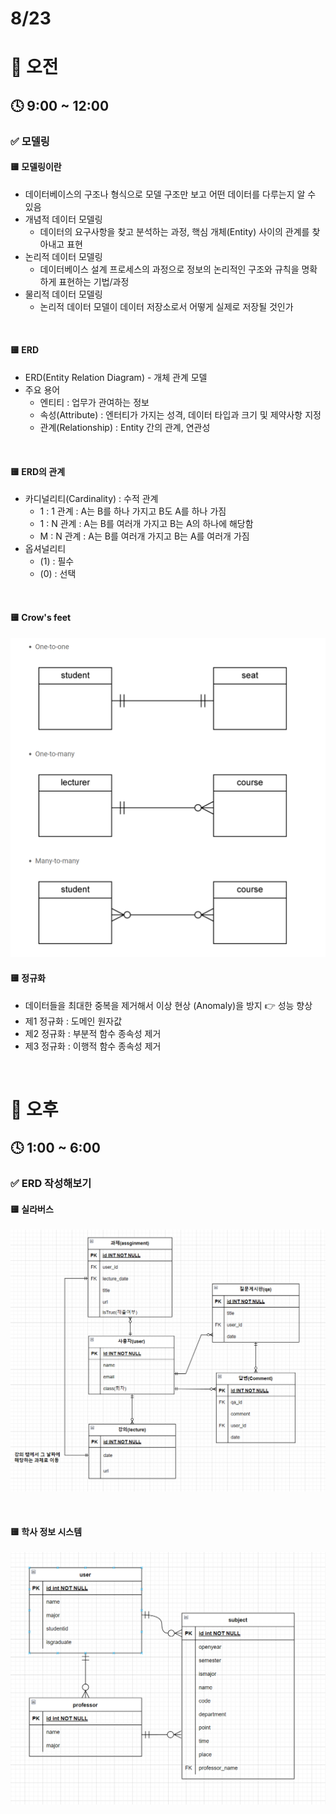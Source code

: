 # 8/23

# 🌇 오전

## 🕓 9:00 ~ 12:00

### ✅ 모델링

#### 🟨 모델링이란

- 데이터베이스의 구조나 형식으로 모델 구조만 보고 어떤 데이터를 다루는지 알 수 있음
- 개념적 데이터 모델링
  - 데이터의 요구사항을 찾고 분석하는 과정, 핵심 개체(Entity) 사이의 관계를 찾아내고 표현
- 논리적 데이터 모델링
  - 데이터베이스 설계 프로세스의 과정으로 정보의 논리적인 구조와 규칙을 명확하게 표현하는 기법/과정
- 물리적 데이터 모델링
  - 논리적 데이터 모델이 데이터 저장소로서 어떻게 실제로 저장될 것인가

<br>



#### 🟨 ERD

- ERD(Entity Relation Diagram) - 개체 관계 모델
- 주요 용어
  - 엔티티 : 업무가 관여하는 정보
  - 속성(Attribute) : 엔터티가 가지는 성격, 데이터 타입과 크기 및 제약사항 지정
  - 관계(Relationship) : Entity 간의 관계, 연관성

<br>



#### 🟨 ERD의 관계

- 카디널리티(Cardinality) : 수적 관계
  - 1 : 1 관계 : A는 B를 하나 가지고 B도 A를 하나 가짐
  - 1 : N 관계 : A는 B를 여러개 가지고 B는 A의 하나에 해당함
  - M : N 관계 : A는 B를 여러개 가지고 B는 A를 여러개 가짐
- 옵셔널리티
  - (1) : 필수
  - (0) : 선택

<br>



#### 🟨 Crow's feet

<img src="Database_220823.assets/image-20220823162102645.png" alt="image-20220823162102645" style="zoom:67%;" />

<br>



#### 🟨 정규화

- 데이터들을 최대한 중복을 제거해서 이상 현상 (Anomaly)을 방지 👉 성능 향상
- 제1 정규화 : 도메인 원자값
- 제2 정규화 : 부분적 함수 종속성 제거
- 제3 정규화 : 이행적 함수 종속성 제거

<br>




# 🌆 오후

## 🕓 1:00 ~ 6:00

### ✅ ERD 작성해보기

#### 🟨 실라버스

![image-20220823162335159](Database_220823.assets/image-20220823162335159.png)

<br>



#### 🟨 학사 정보 시스템

![image-20220823162353855](Database_220823.assets/image-20220823162353855.png)
